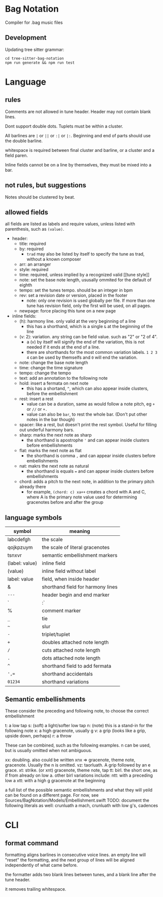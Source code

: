 # Bag Notation

Compiler for .bag music files 

## Development

Updating tree sitter grammar: 
```
cd tree-sitter-bag-notation
npm run generate && npm run test
```

# Language

## rules

Comments are not allowed in tune header.
Header may not contain blank lines. 

Dont support double dots.
Tuplets must be within a cluster.

All barlines are `|` or `||` or `:|` or `|:`. Beginning and end of parts should use the double barline.

whitespace is required between final cluster and barline, or a cluster and a field paren.

Inline fields cannot be on a line by themselves, they must be mixed into a bar.

## not rules, but suggestions

Notes should be clustered by beat.

## allowed fields

all fields are listed as labels and require values, unless listed with parenthesis, such as `(value)`.

- header:
  - title: required
  - by: required
    - `trad` may also be listed by itself to specify the tune as trad, without a known composer
  - arr: an arranger
  - style: required
  - time: required, unless implied by a recognized valid [[tune style]]
  - note: set the base note length, ususally ommited for the default of eighth
  - tempo: set the tunes tempo. should be an integer in bpm
  - rev: set a revision date or version, placed in the footer
    - note: only one revision is used globally per file. If more than one tune has revision field, only the first will be used, on all pages. 
  - newpage: force placing this tune on a new page
- inline fields:
  - (h): harmony line. only valid at the very beginning of a line
    - this has a shorthand, which is a single `&` at the beginning of the line
  - (v: 2): variation. any string can be field value. such as "2" or "2 of 4". 
    - a (v) by itself will signify the end of the variation, this is not needed if it ends at the end of a line.
    - there are shorthands for the most common variation labels. `1 2 3 4` can be used by themselfs and `0` will end the variation.  
  - note: change the base note length
  - time: change the time signature
  - tempo: change the tempo
  - text: add an annotation to the following note
  - hold: insert a fermata on next note
    - this has a shortand, `^`, which can also appear inside clusters, before the embellishment
  - rest: insert a rest
    - value can be a duration, same as would follow a note pitch, eg `+` or `//` or `+.`
    - value can also be `bar`, to rest the whole bar. (Don't put other notes in the bar though)
  - spacer: like a rest, but doesn't print the rest symbol. Useful for filling out underful harmony bars.
  - sharp: marks the next note as sharp
    - the shorthand is apostrophe `'` and can appear inside clusters before embellishments
  - flat: marks the next note as flat
    - the shorthand is comma `,` and can appear inside clusters before embellishments
  - nat: makrs the next note as natural
    - the shorthand is equals `=` and can appear inside clusters before embellishments
  - chord: adds a pitch to the next note, in addition to the primary pitch already there
    - for example, `(chord: c) xa++` creates a chord with A and C, where A is the primary note value used for determining gracenotes before and after the group
      
  
## language symbols

symbol | meaning
|---|---|
labcdefgh | the scale
qojkpzuym | the scale of literal gracenotes
tsnxvr | semantic embellishment markers
(label: value) | inline field
(value) | inline field without label
label: value | field, when inside header
& | shorthand field for harmony lines
`---` | header begin and end marker
`|:` | barline
% | comment marker
`_` | tie
`~` | slur
`-` | triplet/tuplet
`+` | doubles attached note length
`/` | cuts attached note length
`.` | dots attached note length
`^` | shorthand field to add fermata
`',=` | shorthand accidentals
`01234` | shorthand variations

## Semantic embellishments

These consider the preceding and following note, to choose the correct embellishment 

t: a low tap
s: (soft) a light/softer low tap
n: (note) this is a stand-in for the following note
x: a high gracenote, usually g
v: a grip (looks like a grip, upside down, perhaps)
r: a throw

These can be combined, such as the following examples. n can be used, but is usually omitted when not ambiguous. 

xx: doubling. also could be written xnx => gracenote, theme note, gracenote. Usually the n is omitted.
vz: taorluath. A grip followed by an e grace.
xt: strike. (or xnt) gracenote, theme note, tap
tt: birl. the short one, as if from already on low a. 
    other birl variations include: 
        ntt: with a preceding low a
        xtt: with a high g gracenote at the beginning
        
a full list of the possible semantic embellishments and what they will yeild can be found on a different page. For now, see Sources/BagNotation/Models/Embellishment.swift 
TODO: document the following literals as well: crunluath a mach, crunluath with low g's, cadences

# CLI

## format command

formatting aligns barlines in consecutive voice lines.
an empty line will "reset" the formatting, and the next group of lines will be aligned independently of what came before.

the formatter adds two blank lines between tunes, and a blank line after the tune header.

it removes trailing whitespace.
